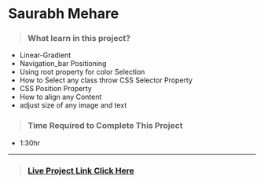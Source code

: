 #  **Saurabh Mehare**

>### What learn in this project?
 
- Linear-Gradient 
- Navigation_bar Positioning
- Using root property for color Selection 
- How to Select any class throw CSS   Selector Property
- CSS Position Property
- How to align any Content 
- adjust size of any image and text


>### Time Required to Complete This Project
- 1:30hr 

---
>### [Live Project Link Click Here ](https://project2-food.netlify.app/)